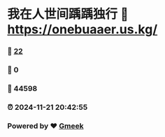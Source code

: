 # 我在人世间踽踽独行 :link: https://onebuaaer.us.kg/ 
### :page_facing_up: [22](https://onebuaaer.us.kg//tag.html) 
### :speech_balloon: 0 
### :hibiscus: 44598 
### :alarm_clock: 2024-11-21 20:42:55 
### Powered by :heart: [Gmeek](https://github.com/Meekdai/Gmeek)

